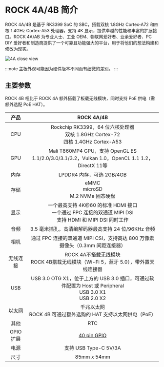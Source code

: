 ﻿---
sidebar_label: '概览'
sidebar_position: 3
---

# ROCK 4A/4B 简介

ROCK 4A/4B 是基于 RK3399 SoC 的 SBC，搭载双核 1.8GHz Cortex-A72 和四核 1.4GHz Cortex-A53 处理器，支持 4K 显示，提供卓越的性能和丰富的扩展接口。ROCK 4A/AB 为专业人士、工业 OEM、物联网爱好者、业余爱好者、PC DIY 爱好者和制造商提供了一个可靠且功能强大的平台，用于将他们的想法构建和修改为现实。

![4A close view](/img/rock4/4a/rock4a.webp)  

:::note
主板外观可能因为硬件版本不同而有细微的差别。
:::

## 主要参数

ROCK 4B 相比于 ROCK 4A 额外搭载了板载无线模块，同时支持 PoE 供电（需额外选配 PoE HAT）。

|   产品    |                                                  ROCK 4A/4B                                                   |
| :-------: | :-----------------------------------------------------------------------------------------------------------: |
|    CPU    |              Rockchip RK3399，64 位六核处理器<br/>双核 1.8GHz Cortex-72<br/>四核 1.4GHz Cortex-A53              |
|    GPU    |        Mali T860MP4 GPU，支持 OpenGL ES 1.1/2.0/3.0/3.1/3.2，Vulkan 1.0，OpenCL 1.1 1.2，DirectX 11等         |
| 内存  |                                           LPDDR4 内存，可选 2GB/4GB                                           |
|   存储    |                eMMC<br/>microSD<br/>M.2 NVMe 固态硬盘                 |
|   显示    | 一个最高支持 4K@60 的标准 HDMI 接口<br/>一个通过 FPC 连接的双通道 MIPI DSI<br/>支持 HDMI 和 MIPI DSI 同时工作 |
|   音频    |                              3.5 毫米插孔，高清编解码器最高支持 24 位/96KHz 音频                              |
|   相机    |                 通过 FPC 连接的双通道 MIPI CSI，支持高达 800 万像素摄像头（0.3mm 间距连接器）                 |
| 无线连接  |             ROCK 4A不搭载无线模块<br/>ROCK 4B搭载无线模块（Wi-Fi 5，蓝牙 5.0），带外置天线连接器              |
|    USB    |  USB 3.0 OTG X1，位于上方的 USB 3.0 插口，可通过软件配置为 Host 或 Peripheral<br/>USB 3.0 X1<br/>USB 2.0 X2   |
|  以太网   |                           千兆以太网<br/>ROCK 4B 可通过额外选购的 HAT 支持以太网供电（PoE）                           |
|   其他    |                                                      RTC                                                      |
| GPIO 扩展 |                                   [40 pin GPIO](/rock4/hardware/rock4-gpio)                                   |
|   电源    |                                             支持 USB Type-C 5V/3A                                             |
|   尺寸    |                                                  85mm x 54mm                                                  |
